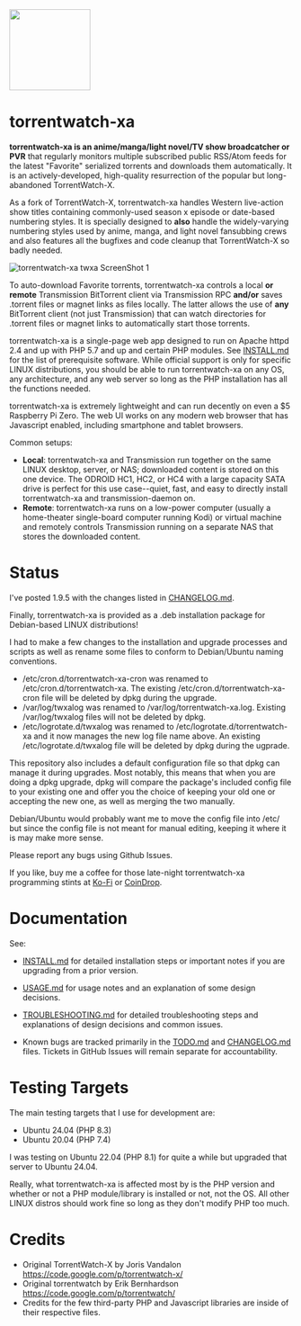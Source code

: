 <img src="http://silverlakecorp.com/torrentwatch-xa/torrentwatch-xa-logo144.png" width="144" height="144"/>

torrentwatch-xa
===============

__torrentwatch-xa is an anime/manga/light novel/TV show broadcatcher or PVR__ that regularly monitors multiple subscribed public RSS/Atom feeds for the latest "Favorite" serialized torrents and downloads them automatically. It is an actively-developed, high-quality resurrection of the popular but long-abandoned TorrentWatch-X.

As a fork of TorrentWatch-X, torrentwatch-xa handles Western live-action show titles containing commonly-used season x episode or date-based numbering styles. It is specially designed to __also__ handle the widely-varying numbering styles used by anime, manga, and light novel fansubbing crews and also features all the bugfixes and code cleanup that TorrentWatch-X so badly needed.

![torrentwatch-xa twxa ScreenShot 1](http://silverlakecorp.com/torrentwatch-xa/twxaScreenShot1.png)

To auto-download Favorite torrents, torrentwatch-xa controls a local __or remote__ Transmission BitTorrent client via Transmission RPC __and/or__ saves .torrent files or magnet links as files locally. The latter allows the use of __any__ BitTorrent client (not just Transmission) that can watch directories for .torrent files or magnet links to automatically start those torrents.

torrentwatch-xa is a single-page web app designed to run on Apache httpd 2.4 and up with PHP 5.7 and up and certain PHP modules. See [INSTALL.md](INSTALL.md) for the list of prerequisite software. While official support is only for specific LINUX distributions, you should be able to run torrentwatch-xa on any OS, any architecture, and any web server so long as the PHP installation has all the functions needed.

torrentwatch-xa is extremely lightweight and can run decently on even a $5 Raspberry Pi Zero. The web UI works on any modern web browser that has Javascript enabled, including smartphone and tablet browsers.

Common setups:

- __Local__: torrentwatch-xa and Transmission run together on the same LINUX desktop, server, or NAS; downloaded content is stored on this one device. The ODROID HC1, HC2, or HC4 with a large capacity SATA drive is perfect for this use case--quiet, fast, and easy to directly install torrentwatch-xa and transmission-daemon on.
- __Remote__: torrentwatch-xa runs on a low-power computer (usually a home-theater single-board computer running Kodi) or virtual machine and remotely controls Transmission running on a separate NAS that stores the downloaded content.

Status
===============

I've posted 1.9.5 with the changes listed in [CHANGELOG.md](CHANGELOG.md).

Finally, torrentwatch-xa is provided as a .deb installation package for Debian-based LINUX distributions!

I had to make a few changes to the installation and upgrade processes and scripts as well as rename some files to conform to Debian/Ubuntu naming conventions.

- /etc/cron.d/torrentwatch-xa-cron was renamed to /etc/cron.d/torrentwatch-xa. The existing /etc/cron.d/torrentwatch-xa-cron file will be deleted by dpkg during the upgrade.
- /var/log/twxalog was renamed to /var/log/torrentwatch-xa.log. Existing /var/log/twxalog files will not be deleted by dpkg.
- /etc/logrotate.d/twxalog was renamed to /etc/logrotate.d/torrentwatch-xa and it now manages the new log file name above. An existing /etc/logrotate.d/twxalog file will be deleted by dpkg during the ugprade.

This repository also includes a default configuration file so that dpkg can manage it during upgrades. Most notably, this means that when you are doing a dpkg upgrade, dpkg will compare the package's included config file to your existing one and offer you the choice of keeping your old one or accepting the new one, as well as merging the two manually.

Debian/Ubuntu would probably want me to move the config file into /etc/ but since the config file is not meant for manual editing, keeping it where it is may make more sense.

Please report any bugs using Github Issues.

If you like, buy me a coffee for those late-night torrentwatch-xa programming stints at [Ko-Fi](https://ko-fi.com/dchang0) or [CoinDrop](https://coindrop.to/dchang0/).

Documentation
===============

See:

- [INSTALL.md](INSTALL.md) for detailed installation steps or important notes if you are upgrading from a prior version.

- [USAGE.md](USAGE.md) for usage notes and an explanation of some design decisions.

- [TROUBLESHOOTING.md](TROUBLESHOOTING.md) for detailed troubleshooting steps and explanations of design decisions and common issues.

- Known bugs are tracked primarily in the [TODO.md](TODO.md) and [CHANGELOG.md](CHANGELOG.md) files. Tickets in GitHub Issues will remain separate for accountability.

Testing Targets
===============

The main testing targets that I use for development are:

- Ubuntu 24.04 (PHP 8.3)
- Ubuntu 20.04 (PHP 7.4)

I was testing on Ubuntu 22.04 (PHP 8.1) for quite a while but upgraded that server to Ubuntu 24.04.

Really, what torrentwatch-xa is affected most by is the PHP version and whether or not a PHP module/library is installed or not, not the OS. All other LINUX distros should work fine so long as they don't modify PHP too much.


Credits
===============

- Original TorrentWatch-X by Joris Vandalon https://code.google.com/p/torrentwatch-x/
- Original torrentwatch by Erik Bernhardson https://code.google.com/p/torrentwatch/
- Credits for the few third-party PHP and Javascript libraries are inside of their respective files.
